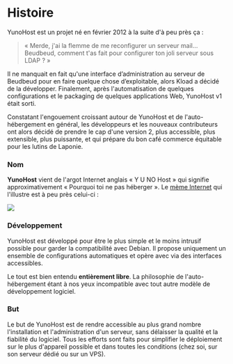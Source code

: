 # Histoire

YunoHost est un projet né en février 2012 à la suite d'à peu près ça :

 <blockquote>« Merde, j'ai la flemme de me reconfigurer un serveur mail... Beudbeud, comment t'as fait pour configurer ton joli serveur sous LDAP ? »</blockquote>

Il ne manquait en fait qu'une interface d’administration au serveur de Beudbeud pour en faire quelque chose d’exploitable, alors Kload a décidé de la développer. Finalement, après l'automatisation de quelques configurations et le packaging de quelques applications Web, YunoHost v1 était sorti.

Constatant l'engouement croissant autour de YunoHost et de l'auto-hébergement en général, les développeurs et les nouveaux contributeurs ont alors décidé de prendre le cap d'une version 2, plus accessible, plus extensible, plus puissante, et qui prépare du bon café commerce équitable pour les lutins de Laponie.

### Nom

**YunoHost** vient de l'argot Internet anglais « Y U NO Host » qui signifie approximativement « Pourquoi toi ne pas héberger ». Le [mème Internet](http://fr.wikipedia.org/wiki/M%C3%A8me_Internet) qui l'illustre est à peu près celui-ci :
<div class="text-center"><img src="http://cdn.memegenerator.net/instances/500x/43427997.jpg"></div>


### Développement

YunoHost est développé pour être le plus simple et le moins intrusif possible pour garder la compatibilité avec Debian. Il propose uniquement un ensemble de configurations automatiques et opère avec via des interfaces accessibles.

Le tout est bien entendu **entièrement libre**. La philosophie de l'auto-hébergement étant à nos yeux incompatible avec tout autre modèle de développement logiciel.

### But

Le but de YunoHost est de rendre accessible au plus grand nombre l'installation et l'administration d'un serveur, sans délaisser la qualité et la fiabilité du logiciel. Tous les efforts sont faits pour simplifier le déploiement sur le plus d'appareil possible et dans toutes les conditions (chez soi, sur son serveur dédié ou sur un VPS).
